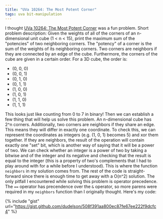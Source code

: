 ```yaml
---
title: "UVa 10264: The Most Potent Corner"
tags: uva bit-manipulation
---
```

I thought [UVa 10264: The Most Potent Corner](https://uva.onlinejudge.org/index.php?option=com_onlinejudge&Itemid=8&category=24&page=show_problem&problem=1205) was a fun problem. Short problem description: Given the weights of all of the corners of an n-dimensional unit cube (1 < n < 15), print the maximum sum of the "potencies" of two neighboring corners. <!--more--> The "potency" of a corner is the sum of the weights of its neighboring corners. Two corners are neighbors if they are connected by an edge of the cube. Furthermore, the corners of the cube are given in a certain order. For a 3D cube, the order is:

  - (0, 0, 0)
  - (0, 0, 1)
  - (0, 1, 0)
  - (0, 1, 1)
  - (1, 0, 0)
  - (1, 0, 1)
  - (1, 1, 0)
  - (1, 1, 1)

This looks just like counting from 0 to 7 in binary! Then we can establish a few thing that will help us solve this problem. An n-dimensional cube has 2^n corners. Additionally, two corners are neighbors if they share an edge. This means they will differ in exactly one coordinate. To check this, we can represent the coordinates as integers (e.g. (1, 0, 1) becomes 5) and xor them together. If they are neighbors, the result of the operation will contain exactly one "set" bit, which is another way of saying that it will be a power of two. We can check whether an integer is a power of two by taking a bitwise and of the integer and its negative and checking that the result is equal to the integer (this is a property of two's complements that I had to play around with for a while before I understood). This is where the function `neighbors` in my solution comes from. The rest of the code is straight-forward since there is enough time to get away with a O(n^2) solution. The only pitfall I encountered while solving this problem is operator precedence. The `==` operator has precendence over the `&` operator, so more parens were required in my `neighbors` function than I originally thought. Here's my code:

{% include "gist" url="https://gist.github.com/dudelson/508f391aa800ec87fe67ee222f9dcfc4" %}

